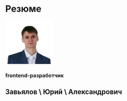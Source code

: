
<link rel="stylesheet" href="assets/readme.css">

# Резюме

<img src="assets/me320-whitebg.png" alt="Photo" width="150" id="me2">

### frontend-разработчик

## Завьялов \  Юрий \ Александрович
